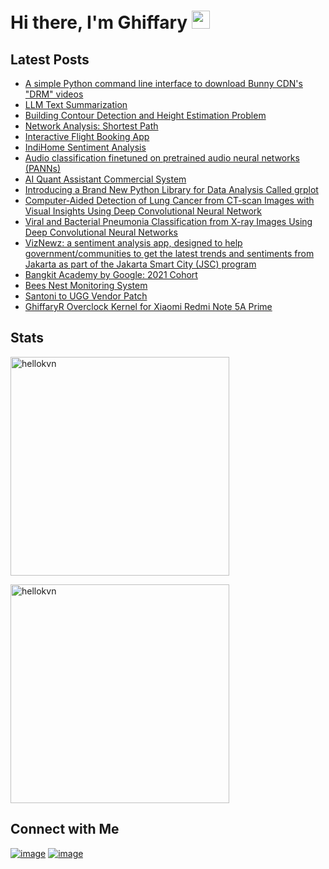# Hi there, I'm Ghiffary <img src="https://github.com/TheDudeThatCode/TheDudeThatCode/blob/master/Assets/Hi.gif" width="29px">

## Latest Posts

- [A simple Python command line interface to download Bunny CDN's "DRM" videos](https://github.com/ghiffaryr/bunny-cdn-drm-video-dl-cli)
- [LLM Text Summarization](https://github.com/ghiffaryr/LLMTextSummarization)
- [Building Contour Detection and Height Estimation Problem](https://github.com/ghiffaryr/BuildingContourDetectionandHeightEstimationProblem)
- [Network Analysis: Shortest Path](https://github.com/ghiffaryr/NetworkAnalysisShortestPath)
- [Interactive Flight Booking App](https://github.com/ghiffaryr/InteractiveFlightBookingApp)
- [IndiHome Sentiment Analysis](https://github.com/ghiffaryr/IndiHomeSentimentAnalysis)
- [Audio classification finetuned on pretrained audio neural networks (PANNs)](https://github.com/ghiffaryr/pann_trainer)
- [AI Quant Assistant Commercial System](https://github.com/ghiffaryr/AIQuantAssistant)
- [Introducing a Brand New Python Library for Data Analysis Called grplot](https://twitter.com/grplot/status/1545420206117244933)
- [Computer-Aided Detection of Lung Cancer from CT-scan Images with Visual Insights Using Deep Convolutional Neural Network](https://github.com/ghiffaryr/lung_cancer_detection)
- [Viral and Bacterial Pneumonia Classification from X-ray Images Using Deep Convolutional Neural Networks](https://github.com/ghiffaryr/viral-bacterial-pneumonia-classification)
- [VizNewz: a sentiment analysis app, designed to help government/communities to get the latest trends and sentiments from Jakarta as part of the Jakarta Smart City (JSC) program](https://github.com/ghiffaryr/VizNewz-1)
- [Bangkit Academy by Google: 2021 Cohort](https://github.com/ghiffaryr/bangkit_2021)
- [Bees Nest Monitoring System](https://github.com/ghiffaryr/BeesNest_MonitoringSystem)
- [Santoni to UGG Vendor Patch](https://github.com/xiaomi-ulysse/vendor_santoni_to_ugg)
- [GhiffaryR Overclock Kernel for Xiaomi Redmi Note 5A Prime](https://github.com/xiaomi-ulysse/android_kernel_xiaomi_ulysse-3.18)

## Stats

<p>
<img width="350px" src="https://github-readme-stats.vercel.app/api/top-langs/?username=ghiffaryr&layout=compact&langs_count=20&show_icons=true&theme=tokyonight&locale=en&hide_border=true" alt="hellokvn" />
</p>
<p>
<img width="350px" src="https://github-readme-stats.vercel.app/api?username=ghiffaryr&show_icons=true&theme=tokyonight&locale=en&hide_border=true" alt="hellokvn" />
</p>

## Connect with Me
[![image](https://img.shields.io/badge/LinkedIn-0077B5?style=for-the-badge&logo=linkedin&logoColor=white)](https://www.linkedin.com/in/ghiffary-rifqialdi/)
[![image](https://img.shields.io/badge/Gmail-D14836?style=for-the-badge&logo=gmail&logoColor=white)](mailto:grifqialdi@gmail.com)
